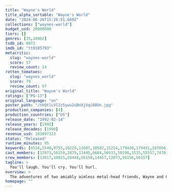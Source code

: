```yaml
---
title: "Wayne's World"
title_alpha_sortable: "Wayne's World"
date: "2024-06-26T15:26:51.669Z"
collections: ["waynes-world"]
budget_usd: 20000000
tiers: []
genres: [35,10402]
tsdb_id: 8872
imdb_id: "tt0105793"
metacritic:
  slug: "waynes-world"
  score: 57
  review_count: 14
rotten_tomatoes:
  slug: "waynes_world"
  score: 79
  review_count: 97
original_title: "Wayne's World"
ratings: ["PG-13"]
original_language: "en"
poster_path: "/nhQtlLVl2z5ywu2uDnXjVqi08On.jpg"
production_companies: [4]
production_countries: ["US"]
release_date: "1992-02-14"
release_years: [1992]
release_decades: [1990]
revenue_usd: 183097323
status: "Released"
runtime_minutes: 95
keywords: [4516,5540,9755,10229,11687,10582,15214,179430,179431,187056,295106,295959]
cast_members: [12073,56159,2879,13445,6684,56933,58198,1535,55557,7470,418,35824,18977,13023,6906,29685,15105,3126,1237079,28416,154073]
crew_members: [13017,10815,58448,56158,14457,12073,56156,56157]
tagline: >
  You'll laugh. You'll cry. You'll hurl.
overview: >
  The adventures of two amiably aimless metal-head friends, Wayne and Garth. From Wayne's basement, the pair broadcast a talk-show called "Wayne's World" on local public access television. The show comes to the attention of a sleazy network executive who wants to produce a big-budget version of "Wayne's World"—and he also wants Wayne's girlfriend, a rock singer named Cassandra. Wayne and Garth have to battle the executive not only to save their show, but also Cassandra.
homepage: ""
---
```

